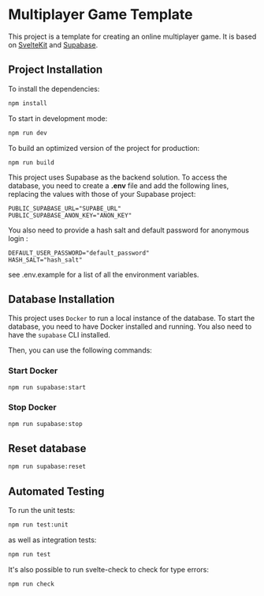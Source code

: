 # Multiplayer Game Template

This project is a template for creating an online multiplayer game. It is based on [SvelteKit](https://kit.svelte.dev/) and [Supabase](https://supabase.io/).

## Project Installation

To install the dependencies:

```bash
npm install
```

To start in development mode:

```bash
npm run dev
```

To build an optimized version of the project for production:

```
npm run build
```

This project uses Supabase as the backend solution. To access the database, you need to create a **.env** file and add the following lines, replacing the values with those of your Supabase project:

```dotenv
PUBLIC_SUPABASE_URL="SUPABE_URL"
PUBLIC_SUPABASE_ANON_KEY="ANON_KEY"
```

You also need to provide a hash salt and default password for anonymous login :

```dotenv
DEFAULT_USER_PASSWORD="default_password"
HASH_SALT="hash_salt"
```

see .env.example for a list of all the environment variables.

## Database Installation

This project uses `Docker` to run a local instance of the database. To start the database, you need to have Docker installed and running.
You also need to have the `supabase` CLI installed.

Then, you can use the following commands:

### Start Docker

```bash
npm run supabase:start
```

### Stop Docker

```bash
npm run supabase:stop
```

## Reset database

```bash
npm run supabase:reset
```

## Automated Testing

To run the unit tests:

```bash
npm run test:unit
```

as well as integration tests:

```bash
npm run test
```

It's also possible to run svelte-check to check for type errors:

```bash
npm run check
```
